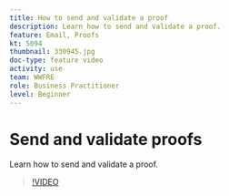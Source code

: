 ```yaml
---
title: How to send and validate a proof
description: Learn how to send and validate a proof.
feature: Email, Proofs
kt: 5094
thumbnail: 330945.jpg
doc-type: feature video
activity: use
team: WWFRE
role: Business Practitioner
level: Beginner
---
```


# Send and validate proofs

Learn how to send and validate a proof.

>[!VIDEO](https://video.tv.adobe.com/v/330945)
